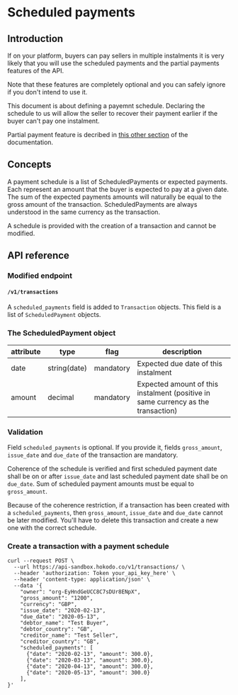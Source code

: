 # Scheduled payments

## Introduction

If on your platform, buyers can pay sellers in multiple instalments it is very
likely that you will use the scheduled payments and the partial payments
features of the API.

Note that these features are completely optional and you can safely ignore if
you don't intend to use it.

This document is about defining a payemnt schedule. Declaring the schedule to
us will allow the seller to recover their payment earlier if the buyer can't
pay one instalment.

Partial payment feature is decribed in [this other section](partial-payments.md)
of the documentation.

## Concepts

A payment schedule is a list of ScheduledPayments or expected payments. Each
represent an amount that the buyer is expected to pay at a given date. The sum
of the expected payments amounts will naturally be equal to the gross amount of
the transaction. ScheduledPayments are always understood in the same currency
as the transaction.

A schedule is provided with the creation of a transaction and cannot be modified.

## API reference

### Modified endpoint

#### `/v1/transactions`

A `scheduled_payments` field is added to `Transaction` objects. This field is a
list of `ScheduledPayment` objects.

### The ScheduledPayment object

attribute | type | flag | description
--------- | ---- | ---- | -----------
date | string(date) | mandatory | Expected due date of this instalment
amount | decimal | mandatory | Expected amount of this instalment (positive in same currency as the transaction)

### Validation

Field `scheduled_payments` is optional. If you provide it, fields
`gross_amount`, `issue_date` and `due_date` of the transaction are mandatory.

Coherence of the schedule is verified and first scheduled payment date shall
be on or after `issue_date` and last scheduled payment date shall be on `due_date`.
Sum of scheduled payment amounts must be equal to `gross_amount`.

Because of the coherence restriction, if a transaction has been created with
a `scheduled_payments`, then `gross_amount`, `issue_date` and `due_date` cannot
be later modified. You'll have to delete this transaction and create a new one
with the correct schedule.

### Create a transaction with a payment schedule

```
curl --request POST \
  --url https://api-sandbox.hokodo.co/v1/transactions/ \
  --header 'authorization: Token your_api_key_here' \
  --header 'content-type: application/json' \
  --data '{
	"owner": "org-EyHndGeUCC8C7sDUr8ENpX",
    "gross_amount": "1200",
	"currency": "GBP",
	"issue_date": "2020-02-13",
	"due_date": "2020-05-13",
	"debtor_name": "Test Buyer",
	"debtor_country": "GB",
	"creditor_name": "Test Seller",
	"creditor_country": "GB",
    "scheduled_payments": [
      {"date": "2020-02-13", "amount": 300.0},
      {"date": "2020-03-13", "amount": 300.0},
      {"date": "2020-04-13", "amount": 300.0},
      {"date": "2020-05-13", "amount": 300.0}
    ],
}'
```
